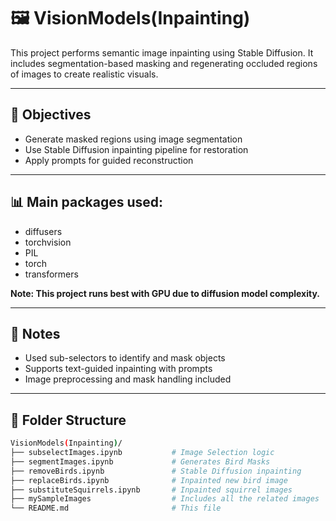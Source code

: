 # 🖼️ VisionModels(Inpainting)

This project performs semantic image inpainting using Stable Diffusion. It includes segmentation-based masking and regenerating occluded regions of images to create realistic visuals.

---

## 🎯 Objectives

- Generate masked regions using image segmentation
- Use Stable Diffusion inpainting pipeline for restoration
- Apply prompts for guided reconstruction

---

## 📊 Main packages used:
 - diffusers
 - torchvision
 - PIL
 - torch
 - transformers

**Note: This project runs best with GPU due to diffusion model complexity.**

---

## 🧠 Notes
 - Used sub-selectors to identify and mask objects
 - Supports text-guided inpainting with prompts
 - Image preprocessing and mask handling included

---

## 📁 Folder Structure

```bash
VisionModels(Inpainting)/
├── subselectImages.ipynb           # Image Selection logic
├── segmentImages.ipynb             # Generates Bird Masks
├── removeBirds.ipynb               # Stable Diffusion inpainting
├── replaceBirds.ipynb              # Inpainted new bird image
├── substituteSquirrels.ipynb       # Inpainted squirrel images
├── mySampleImages                  # Includes all the related images 
└── README.md                       # This file
